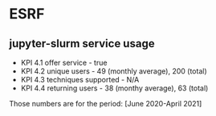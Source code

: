 # ESRF

## jupyter-slurm service usage

- KPI 4.1 offer service          -   true
- KPI 4.2 unique users           -   49 (monthly average), 200 (total)
- KPI 4.3 techniques supported   -   N/A
- KPI 4.4 returning users        -   38 (monthy average), 63 (total)

Those numbers are for the period: [June 2020-April 2021]
